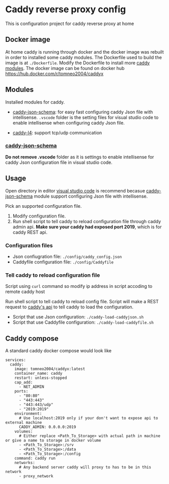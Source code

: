 # Caddy reverse proxy config

This is configuration project for caddy reverse proxy at home

## Docker image

At home caddy is running through docker and the docker image was rebuilt in order to installed
some caddy modules.
The Dockerfile used to build the image is at `./Dockerfile`. Modify the Dockerfile to install more [caddy modules](https://caddyserver.com/docs/modules/).
The docker image can be found on docker hub https://hub.docker.com/r/tomneo2004/caddyx

## Modules

Installed modules for caddy.

- [caddy-json-schema](https://github.com/abiosoft/caddy-json-schema): for easy fast configuring caddy Json file with intellisense. `.vscode` folder is the setting files for visual studio code to enable intellisense when configuring caddy Json file.

- [caddy-l4](https://github.com/mholt/caddy-l4): support tcp/udp communication

### [caddy-json-schema](https://github.com/abiosoft/caddy-json-schema)

**Do not remove .vscode** folder as it is settings to enable intellisense for caddy Json configuration file in visual studio code.

## Usage

Open directory in editor [visual studio code](https://code.visualstudio.com/) is recommend becasue [caddy-json-schema](https://github.com/abiosoft/caddy-json-schema) module support configuring Json file with intellisense.

Pick an supported configuration file.

1. Modify configuration file.
2. Run shell script to tell caddy to reload configuration file through caddy admin api. **Make sure your caddy had exposed port 2019**, which is for caddy REST api.

### Configuration files

- Json confiugration file: `./config/caddy_config.json`
- Caddyfile configuration file: `./config/Caddyfile`

### Tell caddy to reload configuration file

Script using `curl` command so modify ip address in script accoding to remote caddy host

Run shell script to tell caddy to reload config file. Script will make a REST request to [caddy's api](https://caddyserver.com/docs/api)
to tell caddy to load the configuration.

- Script that use Json configuration: `./caddy-load-caddyjson.sh`
- Script that use Caddyfile configuration: `./caddy-load-caddyfile.sh`

## Caddy compose

A standard caddy docker compose would look like

```
services:
  caddy:
    image: tomneo2004/caddyx:latest
    container_name: caddy
    restart: unless-stopped
    cap_add:
      - NET_ADMIN
    ports:
      - "80:80"
      - "443:443"
      - "443:443/udp"
      - "2019:2019"
    environment:
      # Use localhost:2019 only if your don't want to expose api to external machine
      CADDY_ADMIN: 0.0.0.0:2019
    volumes:
      # Either replace <Path_To_Storage> with actual path in machine or give a name to storage in docker volume
      - <Path_To_Storage>:/srv
      - <Path_To_Storage>:/data
      - <Path_To_Storage>:/config
    command: caddy run
    networks:
      # Any backend server caddy will proxy to has to be in this network
      - proxy_network
```
